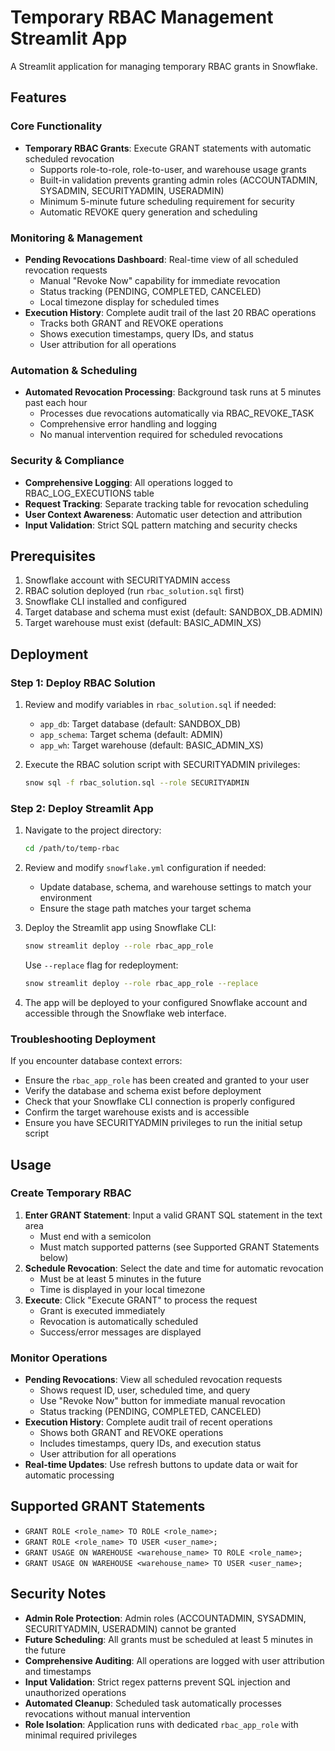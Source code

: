 # Temporary RBAC Management Streamlit App

A Streamlit application for managing temporary RBAC grants in Snowflake.

## Features

### Core Functionality
- **Temporary RBAC Grants**: Execute GRANT statements with automatic scheduled revocation
  - Supports role-to-role, role-to-user, and warehouse usage grants
  - Built-in validation prevents granting admin roles (ACCOUNTADMIN, SYSADMIN, SECURITYADMIN, USERADMIN)
  - Minimum 5-minute future scheduling requirement for security
  - Automatic REVOKE query generation and scheduling

### Monitoring & Management
- **Pending Revocations Dashboard**: Real-time view of all scheduled revocation requests
  - Manual "Revoke Now" capability for immediate revocation
  - Status tracking (PENDING, COMPLETED, CANCELED)
  - Local timezone display for scheduled times
- **Execution History**: Complete audit trail of the last 20 RBAC operations
  - Tracks both GRANT and REVOKE operations
  - Shows execution timestamps, query IDs, and status
  - User attribution for all operations

### Automation & Scheduling
- **Automated Revocation Processing**: Background task runs at 5 minutes past each hour
  - Processes due revocations automatically via RBAC_REVOKE_TASK
  - Comprehensive error handling and logging
  - No manual intervention required for scheduled revocations

### Security & Compliance
- **Comprehensive Logging**: All operations logged to RBAC_LOG_EXECUTIONS table
- **Request Tracking**: Separate tracking table for revocation scheduling
- **User Context Awareness**: Automatic user detection and attribution
- **Input Validation**: Strict SQL pattern matching and security checks

## Prerequisites

1. Snowflake account with SECURITYADMIN access
2. RBAC solution deployed (run `rbac_solution.sql` first)
3. Snowflake CLI installed and configured
4. Target database and schema must exist (default: SANDBOX_DB.ADMIN)
5. Target warehouse must exist (default: BASIC_ADMIN_XS)

## Deployment

### Step 1: Deploy RBAC Solution
1. Review and modify variables in `rbac_solution.sql` if needed:
   - `app_db`: Target database (default: SANDBOX_DB)
   - `app_schema`: Target schema (default: ADMIN)
   - `app_wh`: Target warehouse (default: BASIC_ADMIN_XS)

2. Execute the RBAC solution script with SECURITYADMIN privileges:
   ```bash
   snow sql -f rbac_solution.sql --role SECURITYADMIN
   ```

### Step 2: Deploy Streamlit App
1. Navigate to the project directory:
   ```bash
   cd /path/to/temp-rbac
   ```

2. Review and modify `snowflake.yml` configuration if needed:
   - Update database, schema, and warehouse settings to match your environment
   - Ensure the stage path matches your target schema

3. Deploy the Streamlit app using Snowflake CLI:
   ```bash
   snow streamlit deploy --role rbac_app_role
   ```
   
   Use `--replace` flag for redeployment:
   ```bash
   snow streamlit deploy --role rbac_app_role --replace
   ```

4. The app will be deployed to your configured Snowflake account and accessible through the Snowflake web interface.

### Troubleshooting Deployment

If you encounter database context errors:
- Ensure the `rbac_app_role` has been created and granted to your user
- Verify the database and schema exist before deployment
- Check that your Snowflake CLI connection is properly configured
- Confirm the target warehouse exists and is accessible
- Ensure you have SECURITYADMIN privileges to run the initial setup script


## Usage

### Create Temporary RBAC
1. **Enter GRANT Statement**: Input a valid GRANT SQL statement in the text area
   - Must end with a semicolon
   - Must match supported patterns (see Supported GRANT Statements below)
2. **Schedule Revocation**: Select the date and time for automatic revocation
   - Must be at least 5 minutes in the future
   - Time is displayed in your local timezone
3. **Execute**: Click "Execute GRANT" to process the request
   - Grant is executed immediately
   - Revocation is automatically scheduled
   - Success/error messages are displayed

### Monitor Operations
- **Pending Revocations**: View all scheduled revocation requests
  - Shows request ID, user, scheduled time, and query
  - Use "Revoke Now" button for immediate manual revocation
  - Status tracking (PENDING, COMPLETED, CANCELED)
- **Execution History**: Complete audit trail of recent operations
  - Shows both GRANT and REVOKE operations
  - Includes timestamps, query IDs, and execution status
  - User attribution for all operations
- **Real-time Updates**: Use refresh buttons to update data or wait for automatic processing

## Supported GRANT Statements

- `GRANT ROLE <role_name> TO ROLE <role_name>;`
- `GRANT ROLE <role_name> TO USER <user_name>;`
- `GRANT USAGE ON WAREHOUSE <warehouse_name> TO ROLE <role_name>;`
- `GRANT USAGE ON WAREHOUSE <warehouse_name> TO USER <user_name>;`

## Security Notes

- **Admin Role Protection**: Admin roles (ACCOUNTADMIN, SYSADMIN, SECURITYADMIN, USERADMIN) cannot be granted
- **Future Scheduling**: All grants must be scheduled at least 5 minutes in the future
- **Comprehensive Auditing**: All operations are logged with user attribution and timestamps
- **Input Validation**: Strict regex patterns prevent SQL injection and unauthorized operations
- **Automated Cleanup**: Scheduled task automatically processes revocations without manual intervention
- **Role Isolation**: Application runs with dedicated `rbac_app_role` with minimal required privileges
